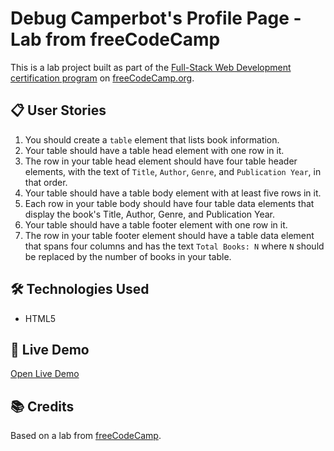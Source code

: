 # Debug Camperbot's Profile Page - Lab from freeCodeCamp

This is a lab project built as part of the [Full-Stack Web Development certification program](https://www.freecodecamp.org/learn/full-stack-developer/) on [freeCodeCamp.org](https://www.freecodecamp.org).

## 📋 User Stories

1. You should create a `table` element that lists book information.
2. Your table should have a table head element with one row in it.
3. The row in your table head element should have four table header elements, with the text of `Title`, `Author`, `Genre`, and `Publication Year`, in that order.
4. Your table should have a table body element with at least five rows in it.
5. Each row in your table body should have four table data elements that display the book's Title, Author, Genre, and Publication Year.
6. Your table should have a table footer element with one row in it.
7. The row in your table footer element should have a table data element that spans four columns and has the text `Total Books: N` where `N` should be replaced by the number of books in your table.

## 🛠️ Technologies Used

- HTML5

## 🚀 Live Demo

[Open Live Demo](https://dev-amira-ezz.github.io/fcc-book-catalog-table/)

## 📚 Credits

Based on a lab from [freeCodeCamp](https://www.freecodecamp.org).
